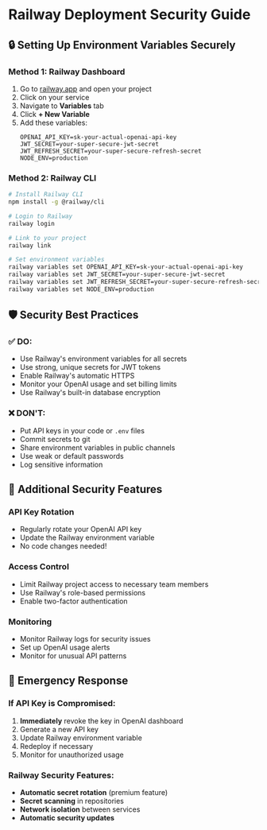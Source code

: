 # Railway Deployment Security Guide

## 🔒 Setting Up Environment Variables Securely

### Method 1: Railway Dashboard
1. Go to [railway.app](https://railway.app) and open your project
2. Click on your service
3. Navigate to **Variables** tab
4. Click **+ New Variable**
5. Add these variables:
   ```
   OPENAI_API_KEY=sk-your-actual-openai-api-key
   JWT_SECRET=your-super-secure-jwt-secret
   JWT_REFRESH_SECRET=your-super-secure-refresh-secret
   NODE_ENV=production
   ```

### Method 2: Railway CLI
```bash
# Install Railway CLI
npm install -g @railway/cli

# Login to Railway
railway login

# Link to your project
railway link

# Set environment variables
railway variables set OPENAI_API_KEY=sk-your-actual-openai-api-key
railway variables set JWT_SECRET=your-super-secure-jwt-secret
railway variables set JWT_REFRESH_SECRET=your-super-secure-refresh-secret
railway variables set NODE_ENV=production
```

## 🛡️ Security Best Practices

### ✅ DO:
- Use Railway's environment variables for all secrets
- Use strong, unique secrets for JWT tokens
- Enable Railway's automatic HTTPS
- Monitor your OpenAI usage and set billing limits
- Use Railway's built-in database encryption

### ❌ DON'T:
- Put API keys in your code or `.env` files
- Commit secrets to git
- Share environment variables in public channels
- Use weak or default passwords
- Log sensitive information

## 🔧 Additional Security Features

### API Key Rotation
- Regularly rotate your OpenAI API key
- Update the Railway environment variable
- No code changes needed!

### Access Control
- Limit Railway project access to necessary team members
- Use Railway's role-based permissions
- Enable two-factor authentication

### Monitoring
- Monitor Railway logs for security issues
- Set up OpenAI usage alerts
- Monitor for unusual API patterns

## 🚨 Emergency Response

### If API Key is Compromised:
1. **Immediately** revoke the key in OpenAI dashboard
2. Generate a new API key
3. Update Railway environment variable
4. Redeploy if necessary
5. Monitor for unauthorized usage

### Railway Security Features:
- **Automatic secret rotation** (premium feature)
- **Secret scanning** in repositories
- **Network isolation** between services
- **Automatic security updates**
